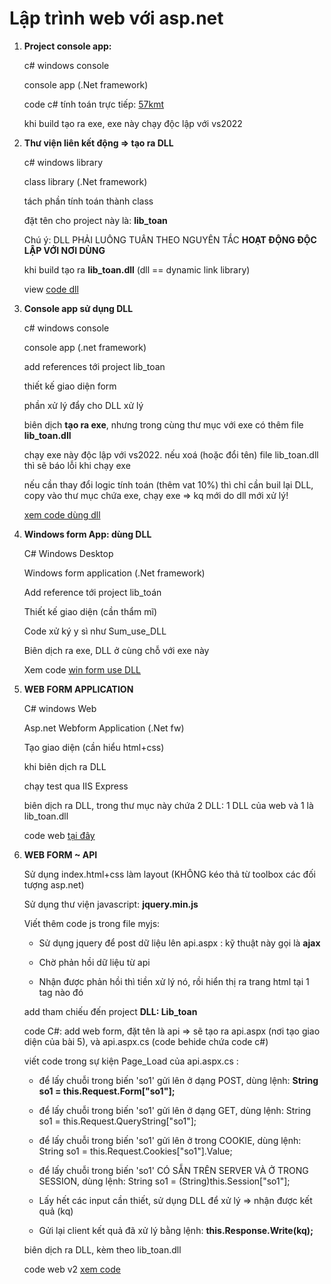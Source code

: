 # Lập trình web với asp.net

1. **Project console app:** 

   c# windows console

   console app (.Net framework)

   code c# tính toán trực tiếp: [57kmt](57kmt)

   khi build tạo ra exe, exe này chạy độc lập với vs2022

2. **Thư viện liên kết động => tạo ra DLL**

   c# windows library

   class library (.Net framework) 

   tách phần tính toán thành class

   đặt tên cho project này là: **lib_toan**

   Chú ý: DLL PHẢI LUÔNG TUÂN THEO NGUYÊN TẮC **HOẠT ĐỘNG ĐỘC LẬP VỚI NƠI DÙNG**

   khi build tạo ra **lib_toan.dll**  (dll == dynamic link library)

   view [code dll](lib_toan)

4. **Console app sử dụng DLL**

   c# windows console
  
   console app (.net framework) 

   add references tới project lib_toan

   thiết kế giao diện form

   phần xử lý đẩy cho DLL xử lý

   biên dịch **tạo ra exe**, nhưng trong cùng thư mục với exe có thêm file **lib_toan.dll**

   chạy exe này độc lập với vs2022. nếu xoá (hoặc đổi tên) file lib_toan.dll thì sẽ báo lỗi khi chạy exe

   nếu cần thay đổi logic tính toán (thêm vat 10%) thì chỉ cần buil lại DLL, copy vào thư mục chứa exe, chạy exe => kq mới do dll mới xử lý!

   [xem code dùng dll](Sum_use_DLL)

6. **Windows form App: dùng DLL**

   C# Windows Desktop

   Windows form application (.Net framework) 

   Add reference tới project lib_toán

   Thiết kế giao diện (cần thẩm mĩ)

   Code xử ký y sì như Sum_use_DLL

   Biên dịch ra exe, DLL ở cùng chỗ với exe này

   Xem code [win form use DLL](TinhThueVAT)

7. **WEB FORM APPLICATION**

   C# windows Web

   Asp.net Webform Application (.Net fw)

   Tạo giao diện (cần hiểu html+css)

   khi biên dịch ra DLL

   chạy test qua IIS Express

   biên dịch ra DLL, trong thư mục này chứa 2 DLL: 1 DLL của web và 1 là lib_toan.dll

   code web [tại đây](webABC)

8. **WEB FORM ~ API**

   Sử dụng index.html+css làm layout (KHÔNG kéo thả từ toolbox các đối tượng asp.net)

   Sử dụng thư viện javascript: **jquery.min.js**

   Viết thêm code js trong file myjs:

      - Sử dụng jquery để post dữ liệu lên api.aspx : kỹ thuật này gọi là **ajax**

      - Chờ phản hồi dữ liệu từ api

      - Nhận được phản hồi thì tiền xử lý nó, rồi hiển thị ra trang html tại 1 tag nào đó

   add tham chiếu đến project **DLL: Lib_toan**
   
   code C#: add web form, đặt tên là api  => sẽ tạo ra api.aspx (nơi tạo giao diện của bài 5), và api.aspx.cs (code behide chứa code c#)

   viết code trong sự kiện Page_Load của api.aspx.cs :

      - để lấy chuỗi trong biến 'so1' gửi lên ở dạng POST, dùng lệnh:  **String so1 = this.Request.Form["so1"];**
   
      - để lấy chuỗi trong biến 'so1' gửi lên ở dạng GET, dùng lệnh:  String so1 = this.Request.QueryString["so1"];

      - để lấy chuỗi trong biến 'so1' gửi lên ở trong COOKIE, dùng lệnh:  String so1 = this.Request.Cookies["so1"].Value;

      - để lấy chuỗi trong biến 'so1' CÓ SẴN TRÊN SERVER VÀ Ở TRONG SESSION, dùng lệnh:  String so1 = (String)this.Session["so1"];

      - Lấy hết các input cần thiết, sử dụng DLL để xử lý => nhận được kết quả (kq)

      - Gửi lại client kết quả đã xử lý bằng lệnh: **this.Response.Write(kq);**

   biên dịch ra DLL, kèm theo lib_toan.dll
   
   code web v2 [xem code](web_sum_v2)
   
   
